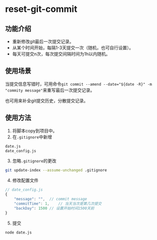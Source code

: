# reset-git-commit

## 功能介绍
- 重新修改git最后一次提交记录。
- 从某个时间开始，每隔1-3天提交一次（随机，也可自行设置）。
- 每天可提交n次，每次提交间隔时间为1h以内随机。

## 使用场景
当提交信息写错时，可用命令`git commit --amend --date="${date -R}" -m "commity message"`来重写最后一次提交记录。

也可用来补全git提交历史，分散提交记录。

## 使用方法
1. 将脚本copy到项目中。
2. 在`.gitignore`中新增
```bash
date.js
date_config.js
```
3. 忽略`.gitignore`的更改
```bash
git update-index --assume-unchanged .gitignore
```
4. 修改配置文件
```js
// date_config.js
{
	"message": "",	// commit message
	"commitTime": 1,	// 当天当次是第几次提交
	"backDay": 1500	// 设置开始时间1500天前
}
```
5. 提交
```bash
node date.js
```
